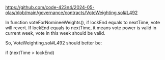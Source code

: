 https://github.com/code-423n4/2024-05-olas/blob/main/governance/contracts/VoteWeighting.sol#L492

In function voteForNomineeWeights(), if lockEnd equals to nextTime, vote will revert. If lockEnd equals to nextTime, it means vote power is valid in current week, vote in this week should be valid.

So, VoteWeighting.sol#L492 should better be:

if (nextTime > lockEnd) 

